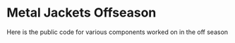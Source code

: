 # Metal Jackets Offseason

Here is the public code for various components worked on in the off season

